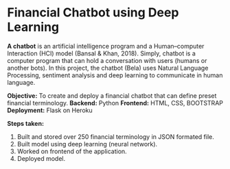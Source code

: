 # Financial Chatbot using Deep Learning
**A chatbot** is an artificial intelligence program and a Human–computer Interaction (HCI) model (Bansal & Khan, 2018). Simply, chatbot is a computer program that can hold a conversation with users (humans or another bots). In this project, the chatbot (Bela) uses Natural Language Processing, sentiment analysis and deep learning to communicate in human language. 

**Objective:** To create and deploy a financial chatbot that can define preset financial terminology.
**Backend:** Python
**Frontend:** HTML, CSS, BOOTSTRAP
**Deployment:** Flask on Heroku

**Steps taken:**
1. Built and stored over 250 financial terminology in JSON formated file.
2. Built model using deep learning (neural network).
3. Worked on frontend of the application.
4. Deployed model.


